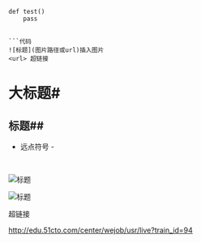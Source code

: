 ```
def test() 
    pass
 
 
​```代码
![标题](图片路径或url)插入图片
<url> 超链接
```







# 大标题#

## 标题##

- 远点符号 -  

  ​


 ![标题](D:\hwq\1.PNG)

![标题](http://img2.imgtn.bdimg.com/it/u=2974104803,1439396293&fm=200&gp=0.jpg)



超链接

<http://edu.51cto.com/center/wejob/usr/live?train_id=94>















